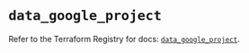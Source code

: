 # `data_google_project`

Refer to the Terraform Registry for docs: [`data_google_project`](https://registry.terraform.io/providers/hashicorp/google/6.43.0/docs/data-sources/project).
